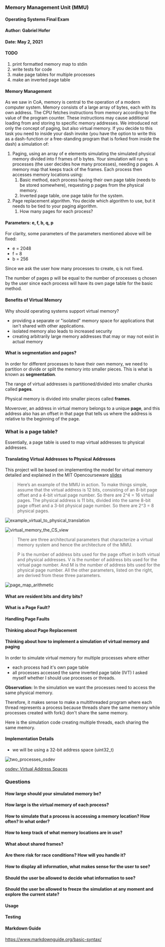 ### Memory Management Unit (MMU)
#### Operating Systems Final Exam
#### Author: Gabriel Hofer
#### Date: May 2, 2021

#### TODO
1. print formatted memory map to stdin
2. write tests for code
3. make page tables for multiple processes
4. make an inverted page table 

#### Memory Management
As we saw in CoA, memory is central to the operation of a modern computer system. Memory
consists of a large array of bytes, each with its own address. The CPU fetches instructions from
memory according to the value of the program counter. These instructions may cause additional
loading from and storing to specific memory addresses.
We introduced not only the concept of paging, but also virtual memory. If you decide to this
task you need to inside your dash invoke (you have the option to write this as a dash-function or a
free-standing program that is forked from inside the dash) a simulation of:
1. Paging, using an array of e elements simulating the simulated physical memory divided into
f frames of b bytes. Your simulation will run q processes (the user decides how many
processes), needing p pages. A memory map that keeps track of the frames. Each process
then accesses memory locations using:
    1. Basic method, each process having their own page table (needs to be stored
somewhere), requesting p pages from the physical memory.
    2. Inverted page table, one page table for the system.
2. Page replacement algorithm. You decide which algorithm to use, but it needs to be tied to
your paging algorithm.
    1. How many pages for each process?





#### Parameters: e, f, b, q, p
For clarity, some parameters of the parameters mentioned above will be fixed: 

* e = 2048
* f = 8
* b = 256

Since we ask the user how many processes to create, q is not fixed.

The number of pages p will be equal to the number of processes q chosen by the user since 
each process will have its own page table for the basic method.

#### Benefits of Virtual Memory 

Why should operating systems support virtual memory?

* providing a separate or "isolated" memory space for applications that isn't shared with other 
applications.
* isolated memory also leads to increased security 
* creating arbitrarily large memory addresses that may or may not exist in actual memory

#### What is segmentation and pages? 

In order for different processes to have their own memory, we need to partition or divide or split the 
memory into smaller pieces. This is what is known as **segmentation**.

The range of virtual addresses is partitioned/divided into smaller chunks called **pages**.

Physical memory is divided into smaller pieces called **frames**.

Moverover, an address in virtual memory belongs to a unique **page**, and this address
also has an offset in that page that tells us where the address is relative to the beginning
of the page.

### What is a page table? 

Essentially, a page table is used to map virtual addresses to physical addresses. 





#### Translating Virtual Addresses to Physical Addresses

This project will be based on implementing the model for virtual memory detailed and explained 
in the MIT Opencourseware [slides](https://ocw.mit.edu/courses/electrical-engineering-and-computer-science/6-004-computation-structures-spring-2017/c16/c16s1/)

> Here’s an example of the MMU in action. To make things simple, assume that the virtual address is 12 bits, consisting of an 8-bit page offset and a 4-bit virtual page number. So there are 2^4 = 16 virtual pages. The physical address is 11 bits, divided into the same 8-bit page offset and a 3-bit physical page number. So there are  2^3 = 8 physical pages.

![example\_virtual\_to\_physical\_translation](https://github.com/hofergabriel/MMU/blob/main/images/example_virtual_to_physical_translation.png)

![virtual\_memory\_the\_CS\_view](https://github.com/hofergabriel/MMU/blob/main/images/virtual_memory_the_CS_view.png)

> There are three architectural parameters that characterize a virtual memory system and hence the architecture of the MMU.

> P is the number of address bits used for the page offset in both virtual and physical addresses. V is the number of address bits used for the virtual page number. And M is the number of address bits used for the physical page number. All the other parameters, listed on the right, are derived from these three parameters.

![page\_map\_arithmetic](https://github.com/hofergabriel/MMU/blob/main/images/page_map_arithmetic.png)


#### What are resident bits and dirty bits? 




#### What is a Page Fault? 


#### Handling Page Faults




#### Thinking about Page Replacement




#### Thinking about how to implement a simulation of virtual memory and paging

In order to simulate virtual memory for multiple processes where either 
* each process had it's own page table
* all processes accessed the same inverted page table (IVT)
I asked myself whether I should use processes or threads. 

**Observation:** In the simulation we want the processes need to access the same physical memory.

Therefore, it makes sense to make a multithreaded program where each thread represents a process
because threads share the same memory while processes created with fork() don't share the same
memory.

Here is the simulation code creating multiple threads, each sharing the same memory. 




#### Implementation Details

* we will be using a 32-bit address space (uint32\_t)



![two\_processes\_osdev](https://github.com/hofergabriel/MMU/blob/main/images/two_processes_osdev.png)


[osdev: Virtual Address Spaces](https://wiki.osdev.org/Paging#Virtual_Address_Spaces)



### Questions

#### How large should your simulated memory be? 

#### How large is the virtual memory of each process? 

#### How to simulate that a process is accessing a memory location? How often? In what order?

#### How to keep track of what memory locations are in use? 

#### What about shared frames? 

#### Are there risk for race conditions? How will you handle it? 

#### How to display all information, what makes sense for the user to see? 

#### Should the user be allowed to decide what information to see? 

#### Should the user be allowed to freeze the simulation at any moment and explore the current state? 

#### Usage

#### Testing

#### Markdown Guide
<https://www.markdownguide.org/basic-syntax/>








